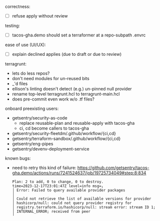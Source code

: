 correctness:

- [ ] refuse apply without review

testing:

- [ ] tacos-gha.demo should set a terraformer at a repo-subpath .envrc

ease of use (UI/UX):

- [ ] explain declined applies (due to draft or due to review)

terragrunt:

- lets do less repos?
- don't need modules for un-reused bits
- \_'d files
- ellison's linting doesn't detect (e.g.) un-pinned null provider
- rename top-level terragrunt.hcl to terragrunt-main.hcl
- does pre-commit even work w/o .tf files?

onboard preexisting users:

- getsentry/security-as-code
  - replace reusable-plan and reusable-apply with tacos-gha
  - ci, cd become callers to tacos-gha
- getsentry/security-fleetdm/.github/workflow/{ci,cd}
- getsentry/terraform-sandbox/.github/workflow/{ci,cd}
- getsentry/eng-pipes
- getsentry/devenv-deployment-service

known bugs:

- need to retry this kind of failure:
  https://github.com/getsentry/tacos-gha.demo/actions/runs/7241524637/job/19725734049#step:8:834
  ```
  Plan: 2 to add, 0 to change, 0 to destroy.
  time=2023-12-17T23:01:47Z level=info msg=╷
  │ Error: Failed to query available provider packages
  │
  │ Could not retrieve the list of available versions for provider
  │ hashicorp/null: could not query provider registry for
  │ registry.terraform.io/hashicorp/null: stream error: stream ID 1;
  │ INTERNAL_ERROR; received from peer
  ╵
  ```
